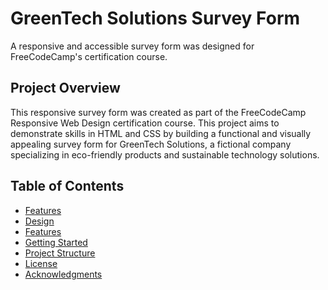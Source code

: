 # GreenTech Solutions Survey Form
A responsive and accessible survey form was designed for FreeCodeCamp's certification course.

## Project Overview

This responsive survey form was created as part of the FreeCodeCamp Responsive Web Design certification course. This project aims to demonstrate skills in HTML and CSS by building a functional and visually appealing survey form for GreenTech Solutions, a fictional company specializing in eco-friendly products and sustainable technology solutions.

## Table of Contents
- [Features](#features)
- [Design](#design)
- [Features](#features)
- [Getting Started](#getting-started)
- [Project Structure](#project-structure)
- [License](#license)
- [Acknowledgments](#acknowledgments)
